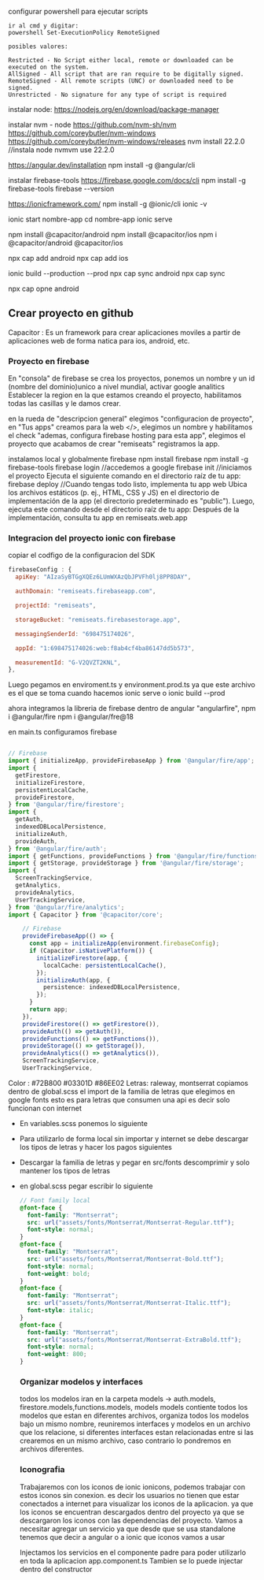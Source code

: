 configurar powershell para ejecutar scripts

    ir al cmd y digitar:
    powershell Set-ExecutionPolicy RemoteSigned

    posibles valores:

    Restricted - No Script either local, remote or downloaded can be executed on the system.
    AllSigned - All script that are ran require to be digitally signed.
    RemoteSigned - All remote scripts (UNC) or downloaded need to be signed.
    Unrestricted - No signature for any type of script is required

instalar node:
https://nodejs.org/en/download/package-manager

instalar nvm - node
https://github.com/nvm-sh/nvm
https://github.com/coreybutler/nvm-windows
https://github.com/coreybutler/nvm-windows/releases
nvm install 22.2.0 //instala node
nvmvm use 22.2.0

https://angular.dev/installation
npm install -g @angular/cli

instalar firebase-tools
https://firebase.google.com/docs/cli
npm install -g firebase-tools
firebase --version

https://ionicframework.com/
npm install -g @ionic/cli
ionic -v

<!-- Crea un proyecto con ionic la ultima version de las herramientas y tecnologias -->

ionic start nombre-app
cd nombre-app
ionic serve

<!-- instalar la version segun la version de capacitor que esta en package.json
npm install @capacitor/android@5.5.0
-->

npm install @capacitor/android
npm install @capacitor/ios
npm i @capacitor/android @capacitor/ios

<!--añadir la plataforma, crea una carpeta android,ios que puede ser abierto en android studio para crear el apk
https://capacitorjs.com/docs/basics/workflow
-->

npx cap add android
npx cap add ios

<!-- npx cap sync sincroniza nuestro proyecto con los proyectos, carpetas que acabamos de construir con los anteriores comandos, sincroniza las carpetas iosy android con la carpeta www y esa carpeta se crea despues de hacer construido(build) nuestro proyecto por primera vez-->
<!-- Este comando se sincroniza con ios y android pero se puede modicar para que solo se sincronize con android -->
<!-- antes de ejecutar este comando hay que hacer la primera contruccion de nuestro proyecto sino no se sincroizara con exito -->

ionic build --production --prod <!--hace la 1ra construccion de nuestro proyecto-->
npx cap sync android
npx cap sync <!--se sincronizan android y ios con la carpeta www-->

npx cap opne android <!-- Abre el proyecto en android studios-->

## Crear proyecto en github

Capacitor : Es un framework para crear aplicaciones moviles a partir de aplicaciones web de forma natica para ios, android, etc.

### Proyecto en firebase

En "consola" de firebase se crea los proyectos, ponemos un nombre y un id (nombre del dominio)unico a nivel mundial, activar google analitics
Establecer la region en la que estamos creando el proyecto, habilitamos todas las casillas y le damos crear.

en la rueda de "descripcion general" elegimos "configuracion de proyecto", en "Tus apps" creamos para la web </>, elegimos un nombre y habilitamos el check "ademas, configura firebase hosting para esta app", elegimos el proyecto que acabamos de crear "remiseats" registramos la app.

instalamos local y globalmente firebase
npm install firebase
npm install -g firebase-tools
firebase login //accedemos a google
firebase init //iniciamos el proyecto Ejecuta el siguiente comando en el directorio raíz de tu app:
firebase deploy //Cuando tengas todo listo, implementa tu app web Ubica los archivos estáticos (p. ej., HTML, CSS y JS) en el directorio de implementación de la app (el directorio predeterminado es "public"). Luego, ejecuta este comando desde el directorio raíz de tu app: Después de la implementación, consulta tu app en remiseats.web.app

### Integracion del proyecto ionic con firebase

copiar el codfigo de la configuracion del SDK

```js
firebaseConfig : {
  apiKey: "AIzaSyBTGgXQEz6LUmWXAzQbJPVFh0lj8PP8DAY",

  authDomain: "remiseats.firebaseapp.com",

  projectId: "remiseats",

  storageBucket: "remiseats.firebasestorage.app",

  messagingSenderId: "698475174026",

  appId: "1:698475174026:web:f8ab4cf4ba86147dd5b573",

  measurementId: "G-V2QVZT2KNL",
},
```

Luego pegamos en enviroment.ts y environment.prod.ts ya que este archivo es el que se toma cuando hacemos ionic serve o ionic build --prod

ahora integramos la libreria de firebase dentro de angular "angularfire",
npm i @angular/fire
npm i @angular/fre@18

en main.ts configuramos firebase

```ts

// Firebase
import { initializeApp, provideFirebaseApp } from '@angular/fire/app';
import {
  getFirestore,
  initializeFirestore,
  persistentLocalCache,
  provideFirestore,
} from '@angular/fire/firestore';
import {
  getAuth,
  indexedDBLocalPersistence,
  initializeAuth,
  provideAuth,
} from '@angular/fire/auth';
import { getFunctions, provideFunctions } from '@angular/fire/functions';
import { getStorage, provideStorage } from '@angular/fire/storage';
import {
  ScreenTrackingService,
  getAnalytics,
  provideAnalytics,
  UserTrackingService,
} from '@angular/fire/analytics';
import { Capacitor } from '@capacitor/core';

    // Firebase
    provideFirebaseApp(() => {
      const app = initializeApp(environment.firebaseConfig);
      if (Capacitor.isNativePlatform()) {
        initializeFirestore(app, {
          localCache: persistentLocalCache(),
        });
        initializeAuth(app, {
          persistence: indexedDBLocalPersistence,
        });
      }
      return app;
    }),
    provideFirestore(() => getFirestore()),
    provideAuth(() => getAuth()),
    provideFunctions(() => getFunctions()),
    provideStorage(() => getStorage()),
    provideAnalytics(() => getAnalytics()),
    ScreenTrackingService,
    UserTrackingService,
```

Color : #72B800 #03301D #86EE02
Letras: raleway, montserrat
copiamos dentro de global.scss el import de la familia de letras que elegimos en google fonts esto es para letras que consumen una api es decir solo funcionan con internet

<!-- @import url('https://fonts.googleapis.com/css2?family=Montserrat:ital,wght@0,100..900;1,100..900&display=swap'); -->

- En variables.scss ponemos lo siguiente
<!-- :root {
  --ion-font-family: "Raleway", sans-serif;
} -->

- Para utilizarlo de forma local sin importar y internet se debe descargar los tipos de letras y hacer los pagos siguientes
- Descargar la familia de letras y pegar en src/fonts descomprimir y solo mantener los tipos de letras
- en global.scss pegar escribir lo siguiente

  ```scss
  // Font family local
  @font-face {
    font-family: "Montserrat";
    src: url("assets/fonts/Montserrat/Montserrat-Regular.ttf");
    font-style: normal;
  }
  @font-face {
    font-family: "Montserrat";
    src: url("assets/fonts/Montserrat/Montserrat-Bold.ttf");
    font-style: normal;
    font-weight: bold;
  }
  @font-face {
    font-family: "Montserrat";
    src: url("assets/fonts/Montserrat/Montserrat-Italic.ttf");
    font-style: italic;
  }
  @font-face {
    font-family: "Montserrat";
    src: url("assets/fonts/Montserrat/Montserrat-ExtraBold.ttf");
    font-style: normal;
    font-weight: 800;
  }
  ```

  ### Organizar modelos y interfaces

  todos los modelos iran en la carpeta models -> auth.models, firestore.models,functions.models, models
  models contiente todos los modelos que estan en diferentes archivos, organiza todos los modelos bajo un mismo nombre,
  reuniremos interfaces y modelos en un archivo que los relacione, si diferentes interfaces estan relacionadas entre si las crearemos en un mismo archivo, caso contrario lo pondremos en archivos diferentes.

  ### Iconografia

  Trabajaremos con los iconos de ionic ionicons, podemos trabajar con estos iconos sin conexion. es decir los usuarios no tienen que estar conectados a internet para visualizar los iconos de la aplicacion. ya que los iconos se encuentran descargados dentro del proyecto ya que se descargaron los iconos con las dependencias del proyecto.
  Vamos a necesitar agregar un servicio ya que desde que se usa standalone tenemos que decir a angular o a ionic que iconos vamos a usar
  <!-- src\app\services\ionicons.service.ts -->

  Injectamos los servicios en el componente padre para poder utilizarlo en toda la aplicacion app.component.ts
  Tambien se lo puede injectar dentro del constructor
  <!--
   private ioniconsService: IoniconsService = inject(IoniconsService);
  constructor() {
    this.ioniconsService.loadAllIcons();
  }
  -->
